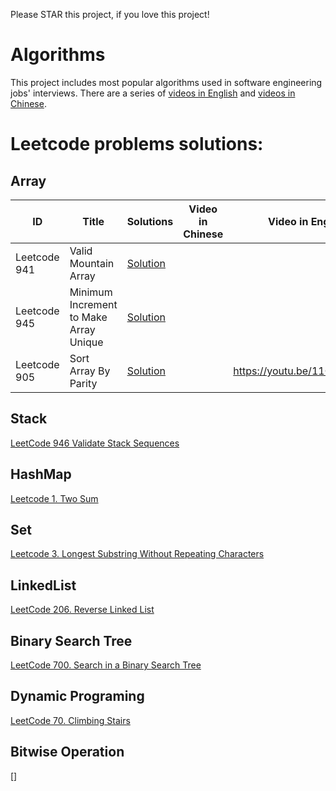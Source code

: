 Please STAR this project, if you love this project!
# Algorithms
This project includes most popular algorithms used in software engineering jobs' interviews.
There are a series of [videos in English](https://www.youtube.com/channel/UCJ6HW8dBYPWfuaNwzGwAHmg?view_as=subscriber) and [videos in Chinese](https://www.youtube.com/channel/UCkctdWvmBpLw_fpU58pMquQ?view_as=subscriber).
# Leetcode problems solutions:
## Array
|  ID  |      Title     |   Solutions   | Video in Chinese| Video in English                   
|-----|-----------------|---------------|-----------------|-----------------
|Leetcode 941|Valid Mountain Array|[Solution](https://github.com/ltaocs/Algorithms/blob/master/src/com/ltaocs/array/ValidMountainArray.java) |
|Leetcode 945|Minimum Increment to Make Array Unique|[Solution](https://github.com/ltaocs/Algorithms/blob/master/src/com/ltaocs/array/MinimusIncrementToMakeArrayUnique.java)
|Leetcode 905|Sort Array By Parity|[Solution](https://github.com/ltaocs/Algorithms/blob/master/src/com/ltaocs/array/SortArrayByParity.java)||https://youtu.be/11Q_LRPVFHg
## Stack
[LeetCode 946 Validate Stack Sequences](https://github.com/ltaocs/Algorithms/blob/master/src/com/ltaocs/stack/ValidateStackSequences.java)
## HashMap
[Leetcode 1. Two Sum](https://github.com/ltaocs/Algorithms/blob/master/src/com/ltaocs/hashMap/TwoSum.java)
## Set
[Leetcode 3. Longest Substring Without Repeating Characters](https://github.com/ltaocs/Algorithms/blob/master/src/com/ltaocs/set/LongestSubstringWithoutRepeatingCharacters.java)
## LinkedList
[LeetCode 206. Reverse Linked List](https://github.com/ltaocs/Algorithms/blob/master/src/com/ltaocs/linkedList/ReverseLinkedList.java)
## Binary Search Tree
[LeetCode 700. Search in a Binary Search Tree](https://github.com/ltaocs/Algorithms/blob/master/src/com/ltaocs/binarySearchTree/SearchInBinarySearchTree.java)
## Dynamic Programing
[LeetCode 70. Climbing Stairs](https://github.com/ltaocs/Algorithms/blob/master/src/com/ltaocs/dynamicProgramming/ClimbingStairs.java)
## Bitwise Operation
[]
